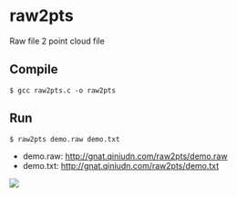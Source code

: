 # raw2pts
Raw file 2 point cloud file


## Compile

``` shell
$ gcc raw2pts.c -o raw2pts
```

## Run

``` shell
$ raw2pts demo.raw demo.txt
```

* demo.raw: <http://gnat.qiniudn.com/raw2pts/demo.raw>
* demo.txt: <http://gnat.qiniudn.com/raw2pts/demo.txt>

![](http://gnat.qiniudn.com/raw2pts/demo.png)
